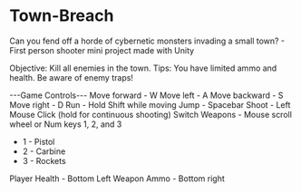 # Town-Breach
Can you fend off a horde of cybernetic monsters invading a small town? - First person shooter mini project made with Unity

Objective: Kill all enemies in the town.
Tips: You have limited ammo and health. Be aware of enemy traps!

---Game Controls---
Move forward - W
Move left - A
Move backward - S
Move right - D
Run - Hold Shift while moving
Jump - Spacebar
Shoot - Left Mouse Click (hold for continuous shooting)
Switch Weapons - Mouse scroll wheel or Num keys 1, 2, and 3
  - 1 - Pistol
  - 2 - Carbine
  - 3 - Rockets
  
Player Health - Bottom Left
Weapon Ammo - Bottom right
